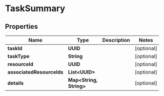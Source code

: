 

# TaskSummary


## Properties

Name | Type | Description | Notes
------------ | ------------- | ------------- | -------------
**taskId** | **UUID** |  |  [optional]
**taskType** | **String** |  |  [optional]
**resourceId** | **UUID** |  |  [optional]
**associatedResourceIds** | **List&lt;UUID&gt;** |  |  [optional]
**details** | **Map&lt;String, String&gt;** |  |  [optional]



